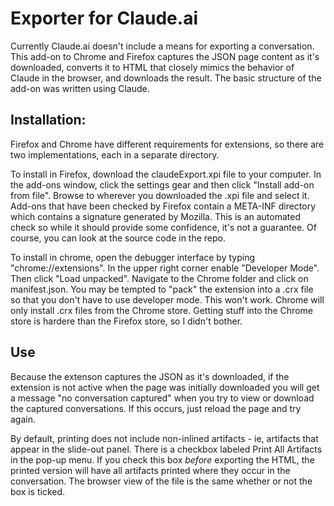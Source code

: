 # Exporter for Claude.ai
Currently Claude.ai doesn't include a means for exporting a conversation. This add-on to Chrome and Firefox captures the JSON page content as it's downloaded, converts it to HTML that closely mimics the behavior of Claude in the browser, and downloads the result. 
The basic structure of the add-on was written using Claude. 

## Installation:
Firefox and Chrome have different requirements for extensions, so there are two implementations, each in a separate directory. 

To install in Firefox, download the claudeExport.xpi file to your computer. In the add-ons window, 
click the settings gear and then click "Install add-on from file". Browse to wherever you downloaded the .xpi file and select it. Add-ons that have been checked by Firefox contain a META-INF directory which contains
a signature generated by Mozilla. This is an automated check so while it should provide some confidence, it's not a guarantee. Of course, you can look at the source code in the repo.

To install in chrome, open the debugger interface by typing "chrome://extensions". In the upper right corner enable "Developer Mode". Then click "Load unpacked". Navigate to the Chrome folder and click on manifest.json.
You may be tempted to "pack" the extension into a .crx file so that you don't have to use developer mode. This won't work. Chrome will only install .crx files from the Chrome store. Getting stuff into the Chrome store is hardere than the Firefox store, so I didn't bother. 

## Use
Because the extenson captures the JSON as it's downloaded, if the extension is not active when the page was initially downloaded you will get a message "no conversation captured" when you try to view or download the captured conversations.
If this occurs, just reload the page and try again. 

By default, printing does not include non-inlined artifacts - ie, artifacts that appear in the slide-out panel. There is a checkbox labeled Print All Artifacts in the pop-up menu. If you check this box *before* exporting the HTML, the printed version will have all artifacts printed where they occur in the conversation. The browser view of the file is the same whether or not the box is ticked. 
